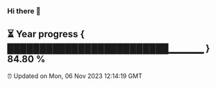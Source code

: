 ### Hi there 👋
⏳ Year progress { █████████████████████████▁▁▁▁▁ } 84.80 %
---
⏰ Updated on Mon, 06 Nov 2023 12:14:19 GMT

